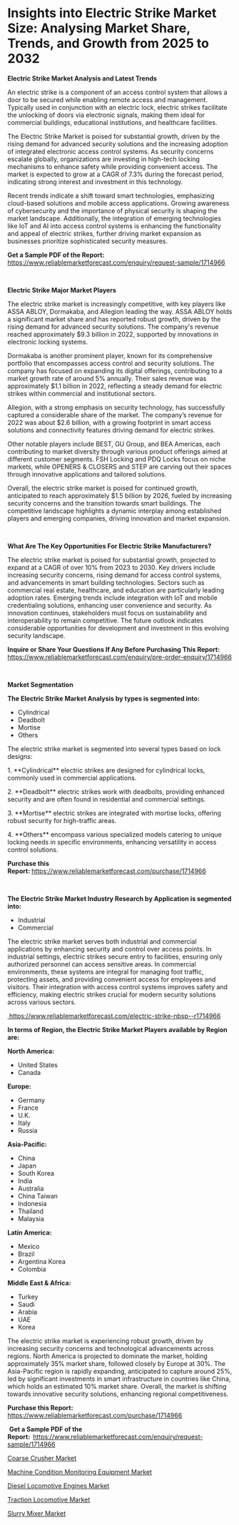 <p><h1>Insights into Electric Strike Market Size: Analysing Market Share, Trends, and Growth from 2025 to 2032</h1></p><p><strong>Electric Strike Market Analysis and Latest Trends</strong></p>
<p><p>An electric strike is a component of an access control system that allows a door to be secured while enabling remote access and management. Typically used in conjunction with an electric lock, electric strikes facilitate the unlocking of doors via electronic signals, making them ideal for commercial buildings, educational institutions, and healthcare facilities. </p><p>The Electric Strike Market is poised for substantial growth, driven by the rising demand for advanced security solutions and the increasing adoption of integrated electronic access control systems. As security concerns escalate globally, organizations are investing in high-tech locking mechanisms to enhance safety while providing convenient access. The market is expected to grow at a CAGR of 7.3% during the forecast period, indicating strong interest and investment in this technology.</p><p>Recent trends indicate a shift toward smart technologies, emphasizing cloud-based solutions and mobile access applications. Growing awareness of cybersecurity and the importance of physical security is shaping the market landscape. Additionally, the integration of emerging technologies like IoT and AI into access control systems is enhancing the functionality and appeal of electric strikes, further driving market expansion as businesses prioritize sophisticated security measures.</p></p>
<p><strong>Get a Sample PDF of the Report:&nbsp;</strong> <a href="https://www.reliablemarketforecast.com/enquiry/request-sample/1714966?utm_campaign=950&utm_medium=2&utm_source=Github&utm_content=ia&utm_term=23022025&utm_id=electric-strike">https://www.reliablemarketforecast.com/enquiry/request-sample/1714966</a></p>
<p>&nbsp;</p>
<p><strong>Electric Strike Major Market Players</strong></p>
<p><p>The electric strike market is increasingly competitive, with key players like ASSA ABLOY, Dormakaba, and Allegion leading the way. ASSA ABLOY holds a significant market share and has reported robust growth, driven by the rising demand for advanced security solutions. The company's revenue reached approximately $9.3 billion in 2022, supported by innovations in electronic locking systems.</p><p>Dormakaba is another prominent player, known for its comprehensive portfolio that encompasses access control and security solutions. The company has focused on expanding its digital offerings, contributing to a market growth rate of around 5% annually. Their sales revenue was approximately $1.1 billion in 2022, reflecting a steady demand for electric strikes within commercial and institutional sectors.</p><p>Allegion, with a strong emphasis on security technology, has successfully captured a considerable share of the market. The company’s revenue for 2022 was about $2.6 billion, with a growing footprint in smart access solutions and connectivity features driving demand for electric strikes. </p><p>Other notable players include BEST, GU Group, and BEA Americas, each contributing to market diversity through various product offerings aimed at different customer segments. FSH Locking and PDQ Locks focus on niche markets, while OPENERS & CLOSERS and STEP are carving out their spaces through innovative applications and tailored solutions. </p><p>Overall, the electric strike market is poised for continued growth, anticipated to reach approximately $1.5 billion by 2026, fueled by increasing security concerns and the transition towards smart buildings. The competitive landscape highlights a dynamic interplay among established players and emerging companies, driving innovation and market expansion.</p></p>
<p>&nbsp;</p>
<p><strong>What Are The Key Opportunities For Electric Strike Manufacturers?</strong></p>
<p><p>The electric strike market is poised for substantial growth, projected to expand at a CAGR of over 10% from 2023 to 2030. Key drivers include increasing security concerns, rising demand for access control systems, and advancements in smart building technologies. Sectors such as commercial real estate, healthcare, and education are particularly leading adoption rates. Emerging trends include integration with IoT and mobile credentialing solutions, enhancing user convenience and security. As innovation continues, stakeholders must focus on sustainability and interoperability to remain competitive. The future outlook indicates considerable opportunities for development and investment in this evolving security landscape.</p></p>
<p><strong>Inquire or Share Your Questions If Any Before Purchasing This Report:</strong> <a href="https://www.reliablemarketforecast.com/enquiry/pre-order-enquiry/1714966?utm_campaign=950&utm_medium=2&utm_source=Github&utm_content=ia&utm_term=23022025&utm_id=electric-strike">https://www.reliablemarketforecast.com/enquiry/pre-order-enquiry/1714966</a></p>
<p>&nbsp;</p>
<p><strong>Market Segmentation</strong></p>
<p><strong>The Electric Strike Market Analysis by types is segmented into:</strong></p>
<p><ul><li>Cylindrical</li><li>Deadbolt</li><li>Mortise</li><li>Others</li></ul></p>
<p><p>The electric strike market is segmented into several types based on lock designs: </p><p>1. **Cylindrical** electric strikes are designed for cylindrical locks, commonly used in commercial applications.</p><p>2. **Deadbolt** electric strikes work with deadbolts, providing enhanced security and are often found in residential and commercial settings.</p><p>3. **Mortise** electric strikes are integrated with mortise locks, offering robust security for high-traffic areas.</p><p>4. **Others** encompass various specialized models catering to unique locking needs in specific environments, enhancing versatility in access control solutions.</p></p>
<p><strong>Purchase this Report:&nbsp;</strong><a href="https://www.reliablemarketforecast.com/purchase/1714966?utm_campaign=950&utm_medium=2&utm_source=Github&utm_content=ia&utm_term=23022025&utm_id=electric-strike">https://www.reliablemarketforecast.com/purchase/1714966</a></p>
<p>&nbsp;</p>
<p><strong>The Electric Strike Market Industry Research by Application is segmented into:</strong></p>
<p><ul><li>Industrial</li><li>Commercial</li></ul></p>
<p><p>The electric strike market serves both industrial and commercial applications by enhancing security and control over access points. In industrial settings, electric strikes secure entry to facilities, ensuring only authorized personnel can access sensitive areas. In commercial environments, these systems are integral for managing foot traffic, protecting assets, and providing convenient access for employees and visitors. Their integration with access control systems improves safety and efficiency, making electric strikes crucial for modern security solutions across various sectors.</p></p>
<p><a href="https://www.reliablemarketforecast.com/electric-strike-nbsp--r1714966?utm_campaign=950&utm_medium=2&utm_source=Github&utm_content=ia&utm_term=23022025&utm_id=electric-strike">&nbsp;https://www.reliablemarketforecast.com/electric-strike-nbsp--r1714966</a></p>
<p><strong>In terms of Region, the Electric Strike Market Players available by Region are:</strong></p>
<p>
    <p> <strong> North America: </strong>
        <ul>
            <li>United States</li>
            <li>Canada</li>
        </ul>
        </p> 
    <p> <strong> Europe: </strong>
        <ul>
            <li>Germany</li>
            <li>France</li>
            <li>U.K.</li>
            <li>Italy</li>
            <li>Russia</li>
        </ul>
        </p> 
    <p> <strong> Asia-Pacific: </strong>
        <ul>
            <li>China</li>
            <li>Japan</li>
            <li>South Korea</li>
            <li>India</li>
            <li>Australia</li>
            <li>China Taiwan</li>
            <li>Indonesia</li>
            <li>Thailand</li>
            <li>Malaysia</li>
        </ul>
        </p> 
    <p> <strong> Latin America: </strong>
        <ul>
            <li>Mexico</li>
            <li>Brazil</li>
            <li>Argentina Korea</li>
            <li>Colombia</li>
        </ul>
        </p> 
    <p> <strong> Middle East & Africa: </strong>
        <ul>
            <li>Turkey</li>
            <li>Saudi</li>
            <li>Arabia</li>
            <li>UAE</li>
            <li>Korea</li>
        </ul>
    </p>
    </p>
<p><p>The electric strike market is experiencing robust growth, driven by increasing security concerns and technological advancements across regions. North America is projected to dominate the market, holding approximately 35% market share, followed closely by Europe at 30%. The Asia-Pacific region is rapidly expanding, anticipated to capture around 25%, led by significant investments in smart infrastructure in countries like China, which holds an estimated 10% market share. Overall, the market is shifting towards innovative security solutions, enhancing regional competitiveness.</p></p>
<p><strong>Purchase this Report: </strong><a href="https://www.reliablemarketforecast.com/purchase/1714966?utm_campaign=950&utm_medium=2&utm_source=Github&utm_content=ia&utm_term=23022025&utm_id=electric-strike">https://www.reliablemarketforecast.com/purchase/1714966</a></p>
<p>&nbsp;<strong>Get a Sample PDF of the Report:&nbsp;&nbsp;</strong><a href="https://www.reliablemarketforecast.com/enquiry/request-sample/1714966?utm_campaign=950&utm_medium=2&utm_source=Github&utm_content=ia&utm_term=23022025&utm_id=electric-strike">https://www.reliablemarketforecast.com/enquiry/request-sample/1714966</a></p>
<p><strong></strong></p>
<p><p><a href="https://github.com/danzopachllq/Market-Research-Report-List-1/blob/main/coarse-crusher-market.md?utm_campaign=950&utm_medium=2&utm_source=Github&utm_content=ia&utm_term=23022025&utm_id=electric-strike">Coarse Crusher Market</a></p><p><a href="https://github.com/fendtdjunawo/Market-Research-Report-List-1/blob/main/machine-condition-monitoring-equipment-market.md?utm_campaign=950&utm_medium=2&utm_source=Github&utm_content=ia&utm_term=23022025&utm_id=electric-strike">Machine Condition Monitoring Equipment Market</a></p><p><a href="https://github.com/kovasovitzzg/Market-Research-Report-List-1/blob/main/diesel-locomotive-engines-market.md?utm_campaign=950&utm_medium=2&utm_source=Github&utm_content=ia&utm_term=23022025&utm_id=electric-strike">Diesel Locomotive Engines Market</a></p><p><a href="https://github.com/palenjeppecd/Market-Research-Report-List-1/blob/main/traction-locomotive-market.md?utm_campaign=950&utm_medium=2&utm_source=Github&utm_content=ia&utm_term=23022025&utm_id=electric-strike">Traction Locomotive Market</a></p><p><a href="https://github.com/scalocassoj6/Market-Research-Report-List-1/blob/main/slurry-mixer-market.md?utm_campaign=950&utm_medium=2&utm_source=Github&utm_content=ia&utm_term=23022025&utm_id=electric-strike">Slurry Mixer Market</a></p></p>